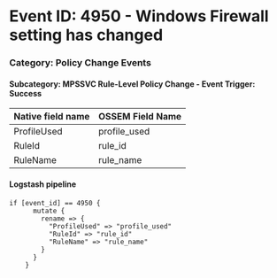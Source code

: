 # Event ID: 4950 -  Windows Firewall setting has changed
### Category: Policy Change Events
#### Subcategory: MPSSVC Rule-Level Policy Change - Event Trigger: Success

|Native field name            |OSSEM Field Name                   |
|:----------------------------|:----------------------------------|
| ProfileUsed                 | profile_used                      |
| RuleId                      | rule_id                           |
| RuleName                    | rule_name                         |

#### Logstash pipeline

```
if [event_id] == 4950 {
      mutate {
        rename => {
          "ProfileUsed" => "profile_used"
          "RuleId" => "rule_id"
          "RuleName" => "rule_name"
        }
      }
    }
```